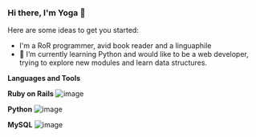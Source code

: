 ### Hi there, I'm Yoga 👋

Here are some ideas to get you started:

- I'm a RoR programmer, avid book reader and a linguaphile
- 🌱 I’m currently learning Python and would like to be a web developer, trying to explore new modules and learn data structures.

**Languages and Tools**

**Ruby on Rails**
![image](https://github.com/yoga-0731/yoga-0731/assets/66167144/e0b9b3d4-9c58-4c6c-b16f-e40506380241)

**Python**
![image](https://github.com/yoga-0731/yoga-0731/assets/66167144/7c44a95f-f24a-4c85-b04a-d2127aec4e1b)

**MySQL**
![image](https://github.com/yoga-0731/yoga-0731/assets/66167144/f9739f6c-7b7f-42f5-a1ce-bbd8c9b25e04)
